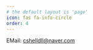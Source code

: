 ```yaml
---
# the default layout is 'page'
icon: fas fa-info-circle
order: 4
---
```


EMail: cshelldll@naver.com